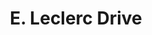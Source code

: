 ---
title: "E. Leclerc Drive"
url: /le-havre/e-leclerc-drive-rue-clement-marical/
shop: supermarché
---